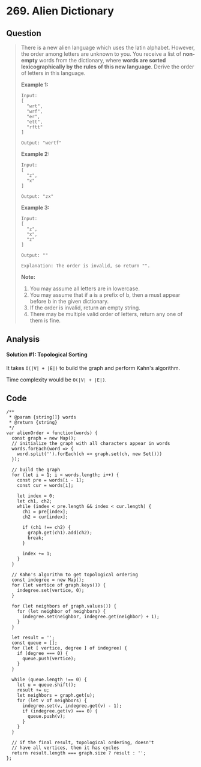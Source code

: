 # 269. Alien Dictionary

## Question

> There is a new alien language which uses the latin alphabet. However, the order among letters are unknown to you. You receive a list of **non-empty** words from the dictionary, where **words are sorted lexicographically by the rules of this new language**. Derive the order of letters in this language.
>
> **Example 1:**
>
> ```text
> Input:
> [
>   "wrt",
>   "wrf",
>   "er",
>   "ett",
>   "rftt"
> ]
>
> Output: "wertf"
> ```
>
> **Example 2:**
>
> ```text
> Input:
> [
>   "z",
>   "x"
> ]
>
> Output: "zx"
> ```
>
> **Example 3:**
>
> ```text
> Input:
> [
>   "z",
>   "x",
>   "z"
> ] 
>
> Output: "" 
>
> Explanation: The order is invalid, so return "".
> ```
>
> **Note:**
>
> 1. You may assume all letters are in lowercase.
> 2. You may assume that if a is a prefix of b, then a must appear before b in the given dictionary.
> 3. If the order is invalid, return an empty string.
> 4. There may be multiple valid order of letters, return any one of them is fine.

## Analysis

#### Solution \#1: Topological Sorting

It takes `O(|V| + |E|)` to build the graph and perform Kahn's algorithm.

Time complexity would be `O(|V| + |E|)`.

## Code

```text
/**
 * @param {string[]} words
 * @return {string}
 */
var alienOrder = function(words) {
  const graph = new Map();
  // initialize the graph with all characters appear in words
  words.forEach(word => {
    word.split('').forEach(ch => graph.set(ch, new Set()))
  });
  
  // build the graph
  for (let i = 1; i < words.length; i++) {
    const pre = words[i - 1];
    const cur = words[i];
    
    let index = 0;
    let ch1, ch2;
    while (index < pre.length && index < cur.length) {
      ch1 = pre[index];
      ch2 = cur[index];
      
      if (ch1 !== ch2) {
        graph.get(ch1).add(ch2);
        break;
      }
    
      index += 1;
    }
  }
  
  // Kahn's algorithm to get topological ordering
  const indegree = new Map();
  for (let vertice of graph.keys()) {
    indegree.set(vertice, 0);
  } 

  for (let neighbors of graph.values()) {
    for (let neighbor of neighbors) {
      indegree.set(neighbor, indegree.get(neighbor) + 1);
    }
  }
  
  let result = '';
  const queue = [];
  for (let [ vertice, degree ] of indegree) {
    if (degree === 0) {
      queue.push(vertice);
    }
  }

  while (queue.length !== 0) {
    let u = queue.shift();
    result += u;
    let neighbors = graph.get(u);
    for (let v of neighbors) {
      indegree.set(v, indegree.get(v) - 1);
      if (indegree.get(v) === 0) {
        queue.push(v);
      }
    }
  }
  
  // if the final result, topological ordering, doesn't
  // have all vertices, then it has cycles
  return result.length === graph.size ? result : '';
};
```

